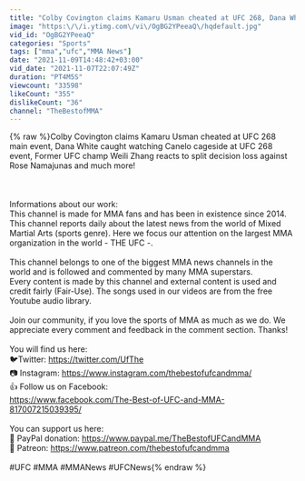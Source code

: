 ```yaml
---
title: "Colby Covington claims Kamaru Usman cheated at UFC 268, Dana White caught watching boxing, Zhang"
image: "https:\/\/i.ytimg.com\/vi\/OgBG2YPeeaQ\/hqdefault.jpg"
vid_id: "OgBG2YPeeaQ"
categories: "Sports"
tags: ["mma","ufc","MMA News"]
date: "2021-11-09T14:48:42+03:00"
vid_date: "2021-11-07T22:07:49Z"
duration: "PT4M5S"
viewcount: "33598"
likeCount: "355"
dislikeCount: "36"
channel: "TheBestofMMA"
---
```

{% raw %}Colby Covington claims Kamaru Usman cheated at UFC 268 main event, Dana White caught watching Canelo cageside at UFC 268 event, Former UFC champ Weili Zhang reacts to split decision loss against Rose Namajunas and much more!<br /><br /><br /><br />Informations about our work: <br />This channel is made for MMA fans and has been in existence since 2014. This channel reports daily about the latest news from the world of Mixed Martial Arts (sports genre). Here we focus our attention on the largest MMA organization in the world - THE UFC -.<br /><br />This channel belongs to one of the biggest MMA news channels in the world and is followed and commented by many MMA superstars. <br />Every content is made by this channel and external content is used and credit fairly (Fair-Use). The songs used in our videos are from the free Youtube audio library.<br /><br />Join our community, if you love the sports of MMA as much as we do. We appreciate every comment and feedback in the comment section. Thanks!<br /><br />You will find us here:<br />🐦Twitter: <a rel="nofollow" target="blank" href="https://twitter.com/UfThe">https://twitter.com/UfThe</a><br />📷 Instagram: <a rel="nofollow" target="blank" href="https://www.instagram.com/thebestofufcandmma/">https://www.instagram.com/thebestofufcandmma/</a><br />👍 Follow us on Facebook: <br /><a rel="nofollow" target="blank" href="https://www.facebook.com/The-Best-of-UFC-and-MMA-817007215039395/">https://www.facebook.com/The-Best-of-UFC-and-MMA-817007215039395/</a><br /><br />You can support us here:<br />💸 PayPal donation: <a rel="nofollow" target="blank" href="https://www.paypal.me/TheBestofUFCandMMA">https://www.paypal.me/TheBestofUFCandMMA</a><br />🤙 Patreon: <a rel="nofollow" target="blank" href="https://www.patreon.com/thebestofufcandmma">https://www.patreon.com/thebestofufcandmma</a><br /><br /> #UFC #MMA #MMANews #UFCNews{% endraw %}
